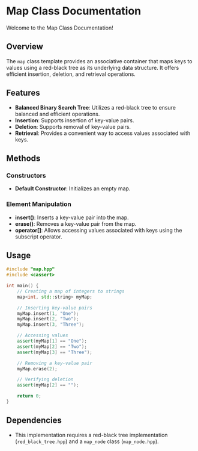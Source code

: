 # Map Class Documentation

Welcome to the Map Class Documentation!

## Overview

The `map` class template provides an associative container that maps keys to values using a red-black tree as its underlying data structure. It offers efficient insertion, deletion, and retrieval operations.

## Features

- **Balanced Binary Search Tree**: Utilizes a red-black tree to ensure balanced and efficient operations.
- **Insertion**: Supports insertion of key-value pairs.
- **Deletion**: Supports removal of key-value pairs.
- **Retrieval**: Provides a convenient way to access values associated with keys.

## Methods

### Constructors

- **Default Constructor**: Initializes an empty map.

### Element Manipulation

- **insert()**: Inserts a key-value pair into the map.
- **erase()**: Removes a key-value pair from the map.
- **operator[]**: Allows accessing values associated with keys using the subscript operator.

## Usage

```cpp
#include "map.hpp"
#include <cassert>

int main() {
    // Creating a map of integers to strings
    map<int, std::string> myMap;

    // Inserting key-value pairs
    myMap.insert(1, "One");
    myMap.insert(2, "Two");
    myMap.insert(3, "Three");

    // Accessing values
    assert(myMap[1] == "One");
    assert(myMap[2] == "Two");
    assert(myMap[3] == "Three");

    // Removing a key-value pair
    myMap.erase(2);

    // Verifying deletion
    assert(myMap[2] == "");

    return 0;
}
```

## Dependencies

- This implementation requires a red-black tree implementation (`red_black_tree.hpp`) and a `map_node` class (`map_node.hpp`).
